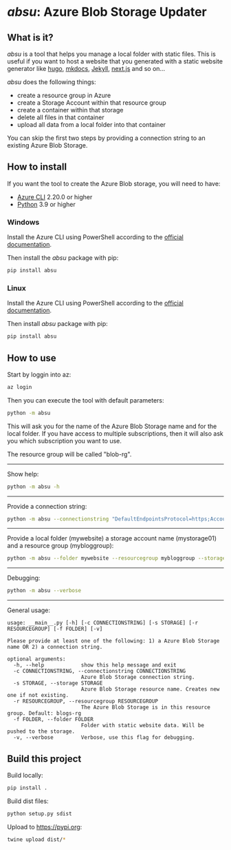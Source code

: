 # *absu*: Azure Blob Storage Updater

## What is it?

*absu* is a tool that helps you manage a local folder with static files. This is useful if you want to host a website that you generated with a static website generator like [hugo](https://gohugo.io/), [mkdocs](https://www.mkdocs.org/), [Jekyll](https://jekyllrb.com/), [next.js](https://nextjs.org/) and so on...

*absu* does the following things:

* create a resource group in Azure
* create a Storage Account within that resource group
* create a container within that storage
* delete all files in that container
* upload all data from a local folder into that container

You can skip the first two steps by providing a connection string to an existing Azure Blob Storage.

## How to install

If you want the tool to create the Azure Blob storage, you will need to have:
* [Azure CLI](https://learn.microsoft.com/en-us/cli/azure/install-azure-cli) 2.20.0 or higher
* [Python](https://www.python.org/downloads/) 3.9 or higher

### Windows

Install the Azure CLI using PowerShell according to the [official documentation](https://learn.microsoft.com/en-us/cli/azure/install-azure-cli-windows).

Then install the *absu* package with pip:

```bash
pip install absu
```

### Linux

Install the Azure CLI using PowerShell according to the [official documentation](https://learn.microsoft.com/en-us/cli/azure/install-azure-cli-linux).

Then install *absu* package with pip:

```bash
pip install absu
```

## How to use

Start by loggin into az:

```bash
az login
```

Then you can execute the tool with default parameters:

```bash
python -m absu
```

This will ask you for the name of the Azure Blob Storage name and for the local folder. If you have access to multiple subscriptions, then it will also ask you which subscription you want to use.

The resource group will be called "blob-rg".

---

Show help:

```bash
python -m absu -h
```

---

Provide a connection string:

```bash
python -m absu --connectionstring "DefaultEndpointsProtocol=https;AccountName=STORAGENAME;AccountKey=PASSWORD;EndpointSuffix=core.windows.net"
```

---

Provide a local folder (mywebsite) a storage account name (mystorage01) and a resource group (mybloggroup):

```bash
python -m absu --folder mywebsite --resourcegroup mybloggroup --storage mystorage01
```

---

Debugging:

```bash
python -m absu --verbose
```

---

General usage:

```
usage: __main__.py [-h] [-c CONNECTIONSTRING] [-s STORAGE] [-r RESOURCEGROUP] [-f FOLDER] [-v]       

Please provide at least one of the following: 1) a Azure Blob Storage name OR 2) a connection string.

optional arguments:
  -h, --help            show this help message and exit
  -c CONNECTIONSTRING, --connectionstring CONNECTIONSTRING
                        Azure Blob Storage connection string.
  -s STORAGE, --storage STORAGE
                        Azure Blob Storage resource name. Creates new one if not existing.
  -r RESOURCEGROUP, --resourcegroup RESOURCEGROUP
                        The Azure Blob Storage is in this resource group. Default: blogs-rg
  -f FOLDER, --folder FOLDER
                        Folder with static website data. Will be pushed to the storage.
  -v, --verbose         Verbose, use this flag for debugging.
  ```

## Build this project

Build locally:

```bash
pip install .
```

Build dist files:

```bash
python setup.py sdist
```

Upload to https://pypi.org:

```bash
twine upload dist/*
```